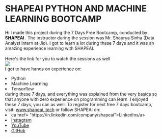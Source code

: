 # SHAPEAI PYTHON AND MACHINE LEARNING BOOTCAMP
Hi I made this project during the 7 Days Free Bootcamp, conducted by <b> SHAPEAI 
</b>.
The instructor during the session was Mr. Shaurya Sinha (Data Analyst Intern at Jio). I got to
learn a lot during these 7 days and it was an amazing experience learning with SHAPEAI.
<br><br>Here's the link for you to watch the sessions as well<br>
<a href="https://www.youtube.com/playlist?list=PL7z18TDRnbuINEA-59W7wigCW/E8LE0D6h"> <img src="https://github.com/ShapeAI/PYTHON-AND-DATA-ANALYTICS/blob/main/YOUTUBE%20THUMBNAIL-5.png"> </a> 
<br>I got to have hands on experience on:
<li>Python 
<li>Machine Learning 
<li>Tensorflow
<br>during these 7 days, and everything was explained from the very basics so that
anyone with zero experience on programming can learn.
I enjoyed these 7 days, you can as well. To register for next free 7 days bootcamp, visit:
<a href="https: //www.shapeai.tech"> www.shapeai, tech</a> 
or follow SHAPEAI on:
<li>ca href=
"https://in.linkedin.com/company/shapeai">LinkedIns/a>
<li><a href=
"https://www.instagram.com/shape.ai/?hl=en">Instagram</a> 
<li><a 
href=
"https://www.youtube.com/channel/UCTUvDLTW9meuDXWcbmISPdA">YouTube</a> 
<li><a href=
"https://github.com/shapeai">GitHub</a>
